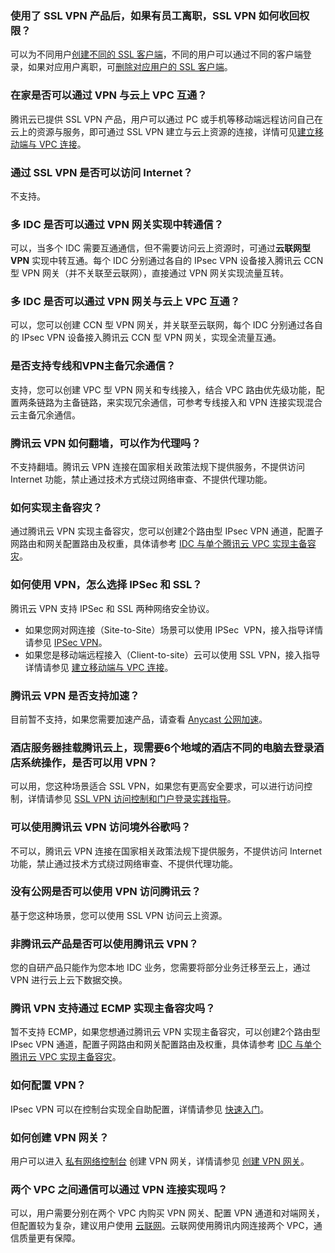 [](id:01)
### 使用了 SSL VPN 产品后，如果有员工离职，SSL VPN 如何收回权限？
可以为不同用户[创建不同的 SSL 客户端](https://cloud.tencent.com/document/product/554/63718)，不同的用户可以通过不同的客户端登录，如果对应用户离职，可[删除对应用户的 SSL 客户端](https://cloud.tencent.com/document/product/554/63608)。
 
[](id:02)
### 在家是否可以通过 VPN 与云上 VPC 互通？
腾讯云已提供 SSL VPN 产品，用户可以通过 PC 或手机等移动端远程访问自己在云上的资源与服务，即可通过 SSL VPN 建立与云上资源的连接，详情可见[建立移动端与 VPC 连接](https://cloud.tencent.com/document/product/554/63604)。

[](id:03)
### 通过 SSL VPN 是否可以访问 Internet？
不支持。

[](id:04)
### 多 IDC 是否可以通过 VPN 网关实现中转通信？
可以，当多个 IDC 需要互通通信，但不需要访问云上资源时，可通过**云联网型 VPN** 实现中转互通。每个 IDC 分别通过各自的 IPsec VPN 设备接入腾讯云 CCN 型 VPN 网关（并不关联至云联网），直接通过 VPN 网关实现流量互转。

[](id:05)
### 多 IDC 是否可以通过 VPN 网关与云上 VPC 互通？
可以，您可以创建 CCN 型 VPN 网关，并关联至云联网，每个 IDC 分别通过各自的 IPsec VPN 设备接入腾讯云 CCN 型 VPN 网关，实现全流量互通。

[](id:06)
### 是否支持专线和VPN主备冗余通信？
支持，您可以创建 VPC 型 VPN 网关和专线接入，结合 VPC 路由优先级功能，配置两条链路为主备链路，来实现冗余通信，可参考专线接入和 VPN 连接实现混合云主备冗余通信。

[](id:07)
### 腾讯云 VPN 如何翻墙，可以作为代理吗？
不支持翻墙。腾讯云 VPN 连接在国家相关政策法规下提供服务，不提供访问 Internet 功能，禁止通过技术方式绕过网络审查、不提供代理功能。

[](id:08)
### 如何实现主备容灾？
通过腾讯云 VPN 实现主备容灾，您可以创建2个路由型 IPsec VPN 通道，配置子网路由和网关配置路由及权重，具体请参考 [IDC 与单个腾讯云 VPC 实现主备容灾](https://cloud.tencent.com/document/product/554/60005)。

[](id:09)
### 如何使用 VPN，怎么选择 IPSec 和 SSL？
腾讯云 VPN 支持 IPSec 和 SSL 两种网络安全协议。
- 如果您网对网连接（Site-to-Site）场景可以使用 IPSec  VPN，接入指导详情请参见 [IPSec VPN](https://cloud.tencent.com/document/product/554/63601)。
- 如果您是移动端远程接入（Client-to-site）云可以使用 SSL VPN，接入指导详情请参见 [建立移动端与 VPC 连接](https://cloud.tencent.com/document/product/554/63603)。

[](id:10)
### 腾讯云 VPN 是否支持加速？
目前暂不支持，如果您需要加速产品，请查看 [Anycast 公网加速](https://cloud.tencent.com/document/product/644)。

[](id:11)
### 酒店服务器挂载腾讯云上，现需要6个地域的酒店不同的电脑去登录酒店系统操作，是否可以用 VPN？
可以用，您这种场景适合 SSL VPN，如果您有更高安全要求，可以进行访问控制，详情请参见 [SSL VPN 访问控制和门户登录实践指导](https://cloud.tencent.com/document/product/554/75191)。

[](id:12)
### 可以使用腾讯云 VPN 访问境外谷歌吗？
不可以，腾讯云 VPN 连接在国家相关政策法规下提供服务，不提供访问 Internet 功能，禁止通过技术方式绕过网络审查、不提供代理功能。

[](id:13)
### 没有公网是否可以使用 VPN 访问腾讯云？
基于您这种场景，您可以使用 SSL VPN 访问云上资源。

[](id:14)
### 非腾讯云产品是否可以使用腾讯云 VPN？
您的自研产品只能作为您本地 IDC 业务，您需要将部分业务迁移至云上，通过 VPN 进行云上云下数据交换。

[](id:15)
### 腾讯 VPN 支持通过 ECMP 实现主备容灾吗？
暂不支持 ECMP，如果您想通过腾讯云 VPN 实现主备容灾，可以创建2个路由型 IPsec VPN 通道，配置子网路由和网关配置路由及权重，具体请参考 [IDC 与单个腾讯云 VPC 实现主备容灾](https://cloud.tencent.com/document/product/554/60005)。

[](id:16)
### 如何配置 VPN？
IPsec VPN 可以在控制台实现全自助配置，详情请参见 [快速入门](https://cloud.tencent.com/document/product/554/18988)。

[](id:17)
### 如何创建 VPN 网关？
用户可以进入 [私有网络控制台](https://console.cloud.tencent.com/vpc/vpc?rid=1) 创建 VPN 网关，详情请参见 [创建 VPN 网关](https://cloud.tencent.com/document/product/554/18989)。

[](id:18)
### 两个 VPC 之间通信可以通过 VPN 连接实现吗？
可以，用户需要分别在两个 VPC 内购买 VPN 网关、配置 VPN 通道和对端网关，但配置较为复杂，建议用户使用 [云联网](https://cloud.tencent.com/product/ccn)。云联网使用腾讯内网连接两个 VPC，通信质量更有保障。
